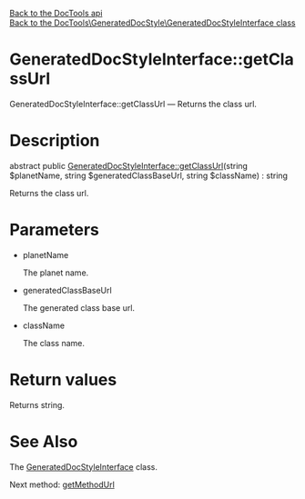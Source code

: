 [Back to the DocTools api](https://github.com/lingtalfi/DocTools/blob/master/doc/api/DocTools.md)<br>
[Back to the DocTools\GeneratedDocStyle\GeneratedDocStyleInterface class](https://github.com/lingtalfi/DocTools/blob/master/doc/api/DocTools/GeneratedDocStyle/GeneratedDocStyleInterface.md)


GeneratedDocStyleInterface::getClassUrl
================



GeneratedDocStyleInterface::getClassUrl — Returns the class url.




Description
================


abstract public [GeneratedDocStyleInterface::getClassUrl](https://github.com/lingtalfi/DocTools/blob/master/doc/api/DocTools/GeneratedDocStyle/GeneratedDocStyleInterface/getClassUrl.md)(string $planetName, string $generatedClassBaseUrl, string $className) : string




Returns the class url.




Parameters
================


- planetName

    The planet name.

- generatedClassBaseUrl

    The generated class base url.

- className

    The class name.


Return values
================

Returns string.







See Also
================

The [GeneratedDocStyleInterface](https://github.com/lingtalfi/DocTools/blob/master/doc/api/DocTools/GeneratedDocStyle/GeneratedDocStyleInterface.md) class.

Next method: [getMethodUrl](https://github.com/lingtalfi/DocTools/blob/master/doc/api/DocTools/GeneratedDocStyle/GeneratedDocStyleInterface/getMethodUrl.md)<br>

